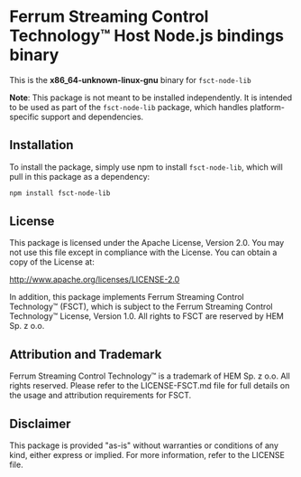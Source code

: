 # Ferrum Streaming Control Technology™ Host Node.js bindings binary

This is the **x86_64-unknown-linux-gnu** binary for `fsct-node-lib`

**Note**: This package is not meant to be installed independently. It is intended to be used as part of the
`fsct-node-lib` package, which handles platform-specific support and dependencies.

## Installation

To install the package, simply use npm to install `fsct-node-lib`, which will pull in this package as a dependency:

```bash
npm install fsct-node-lib
```

## License

This package is licensed under the Apache License, Version 2.0. You may not use this file except in compliance with the
License. You can obtain a copy of the License at:

http://www.apache.org/licenses/LICENSE-2.0

In addition, this package implements Ferrum Streaming Control Technology™ (FSCT), which is subject to the Ferrum
Streaming Control Technology™ License, Version 1.0. All rights to FSCT are reserved by HEM Sp. z o.o.

## Attribution and Trademark

Ferrum Streaming Control Technology™ is a trademark of HEM Sp. z o.o. All rights reserved. Please refer to the
LICENSE-FSCT.md file for full details on the usage and attribution requirements for FSCT.

## Disclaimer

This package is provided "as-is" without warranties or conditions of any kind, either express or implied. For more
information, refer to the LICENSE file.

